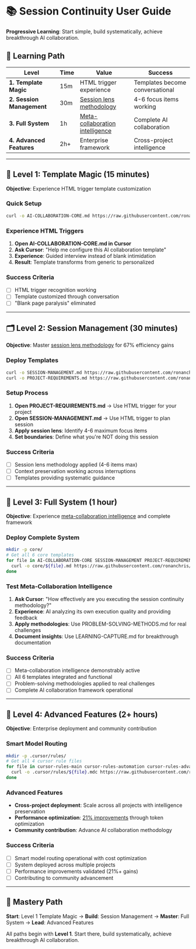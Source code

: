 # 📚 Session Continuity User Guide

**Progressive Learning**: Start simple, build systematically, achieve breakthrough AI collaboration.

## 🎯 Learning Path

| Level | Time | Value | Success |
|-------|------|-------|---------|
| **1. Template Magic** | 15m | HTML trigger experience | Templates become conversational |
| **2. Session Management** | 30m | [Session lens methodology](core/SESSION-MANAGEMENT.md#session-lens-focus) | 4-6 focus items working |
| **3. Full System** | 1h | [Meta-collaboration intelligence](BREAKTHROUGH-ACHIEVEMENTS.md) | Complete AI collaboration |
| **4. Advanced Features** | 2h+ | Enterprise framework | Cross-project intelligence |

---

## 📖 Level 1: Template Magic (15 minutes)

**Objective**: Experience HTML trigger template customization

### **Quick Setup**
```bash
curl -o AI-COLLABORATION-CORE.md https://raw.githubusercontent.com/ronanchris/session-continuity-kit-ronan-v2/main/core/AI-COLLABORATION-CORE.md
```

### **Experience HTML Triggers**
1. **Open AI-COLLABORATION-CORE.md in Cursor**
2. **Ask Cursor**: "Help me configure this AI collaboration template"
3. **Experience**: Guided interview instead of blank intimidation
4. **Result**: Template transforms from generic to personalized

### **Success Criteria**
- [ ] HTML trigger recognition working
- [ ] Template customized through conversation
- [ ] "Blank page paralysis" eliminated

---

## 🗂️ Level 2: Session Management (30 minutes)

**Objective**: Master [session lens methodology](core/SESSION-MANAGEMENT.md#session-lens-focus) for 67% efficiency gains

### **Deploy Templates**
```bash
curl -o SESSION-MANAGEMENT.md https://raw.githubusercontent.com/ronanchris/session-continuity-kit-ronan-v2/main/core/SESSION-MANAGEMENT.md
curl -o PROJECT-REQUIREMENTS.md https://raw.githubusercontent.com/ronanchris/session-continuity-kit-ronan-v2/main/core/PROJECT-REQUIREMENTS.md
```

### **Setup Process**
1. **Open PROJECT-REQUIREMENTS.md** → Use HTML trigger for your project
2. **Open SESSION-MANAGEMENT.md** → Use HTML trigger to plan session
3. **Apply session lens**: Identify 4-6 maximum focus items
4. **Set boundaries**: Define what you're NOT doing this session

### **Success Criteria**
- [ ] Session lens methodology applied (4-6 items max)
- [ ] Context preservation working across interruptions
- [ ] Templates providing systematic guidance

---

## 🧠 Level 3: Full System (1 hour)

**Objective**: Experience [meta-collaboration intelligence](BREAKTHROUGH-ACHIEVEMENTS.md) and complete framework

### **Deploy Complete System**
```bash
mkdir -p core/
# Get all 6 core templates
for file in AI-COLLABORATION-CORE SESSION-MANAGEMENT PROJECT-REQUIREMENTS PROBLEM-SOLVING-METHODS LEARNING-CAPTURE SYSTEM-DEPLOYMENT; do
  curl -o core/${file}.md https://raw.githubusercontent.com/ronanchris/session-continuity-kit-ronan-v2/main/core/${file}.md
done
```

### **Test Meta-Collaboration Intelligence**
1. **Ask Cursor**: "How effectively are you executing the session continuity methodology?"
2. **Experience**: AI analyzing its own execution quality and providing feedback
3. **Apply methodologies**: Use PROBLEM-SOLVING-METHODS.md for real challenges
4. **Document insights**: Use LEARNING-CAPTURE.md for breakthrough documentation

### **Success Criteria**
- [ ] Meta-collaboration intelligence demonstrably active
- [ ] All 6 templates integrated and functional
- [ ] Problem-solving methodologies applied to real challenges
- [ ] Complete AI collaboration framework operational

---

## 🚀 Level 4: Advanced Features (2+ hours)

**Objective**: Enterprise deployment and community contribution

### **Smart Model Routing**
```bash
mkdir -p .cursor/rules/
# Get all 4 cursor rule files
for file in cursor-rules-main cursor-rules-automation cursor-rules-advanced-automation ronan-smart-model-routing; do
  curl -o .cursor/rules/${file}.mdc https://raw.githubusercontent.com/ronanchris/session-continuity-kit-ronan-v2/main/.cursor/rules/${file}.mdc
done
```

### **Advanced Features**
- **Cross-project deployment**: Scale across all projects with intelligence preservation
- **Performance optimization**: [21% improvements](BREAKTHROUGH-ACHIEVEMENTS.md) through token optimization
- **Community contribution**: Advance AI collaboration methodology

### **Success Criteria**
- [ ] Smart model routing operational with cost optimization
- [ ] System deployed across multiple projects
- [ ] Performance improvements validated (21%+ gains)
- [ ] Contributing to community advancement

---

## 🎯 Mastery Path

**Start**: Level 1 Template Magic → **Build**: Session Management → **Master**: Full System → **Lead**: Advanced Features

All paths begin with **Level 1**. Start there, build systematically, achieve breakthrough AI collaboration.